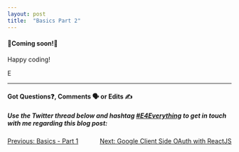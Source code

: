 ```yaml
---
layout: post
title:  "Basics Part 2"
---
```


<h4>🚧Coming soon!🚧</h4>

Happy coding!

E
<hr>
<h4>Got Questions❓, Comments 🗣 or Edits ✍</h4>
<h5>Use the Twitter thread below and hashtag <a href="https://twitter.com/hashtag/e4everything?f=tweets&vertical=default&lang=en" target="_blank">#E4Everything</a> to get in touch with me regarding this blog post:</h5>

<span><a href="https://eamoses.github.io/blog/2019/06/16/basics-pt1.html" style="float:left;">Previous: Basics - Part 1</a><a href="https://eamoses.github.io/blog/2019/06/18/oauth-react.html" style="float:right;">Next: Google Client Side OAuth with ReactJS</a></span>